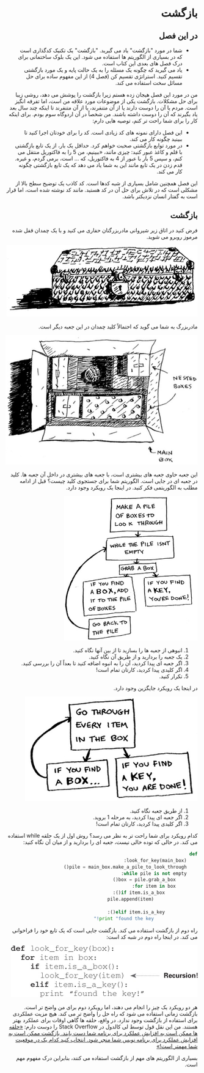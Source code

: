 
<div dir="rtl">

# بازگشت

## در این فصل

- شما در مورد "بازگشت" یاد می گیرید. "بازگشت" یک تکنیک کدگذاری است که در بسیاری از الگوریتم ها استفاده می شود. این یک بلوک ساختمانی برای درک فصل های بعدی این کتاب است.
- یاد می گیرید که چگونه یک مسئله را به یک حالت پایه و یک مورد بازگشتی تقسیم کنید. استراتژی تقسیم کن (فصل 4) از این مفهوم ساده برای حل مسائل سخت استفاده می کند.

من در مورد این فصل هیجان زده هستم زیرا بازگشت را پوشش می دهد، روشی زیبا برای حل مشکلات. بازگشت یکی از موضوعات مورد علاقه من است، اما تفرقه انگیز است. مردم یا آن را دوست دارند یا از آن متنفرند، یا از آن متنفرند تا اینکه چند سال بعد یاد بگیرند که آن را دوست داشته باشند. من شخصاً در آن اردوگاه سوم بودم. برای اینکه کار را برای شما راحت تر کنم، توصیه هایی دارم:

- این فصل دارای نمونه های کد زیادی است. کد را برای خودتان اجرا کنید تا ببینید چگونه کار می کند.
- در مورد توابع بازگشتی صحبت خواهم کرد. حداقل یک بار، از یک تابع بازگشتی با قلم و کاغذ عبور کنید: چیزی مانند، «ببینیم، من 5 را به فاکتوریل منتقل می کنم، و سپس 5 بار با عبور از 4 به فاکتوریل، که ... است، برمی گردم، و غیره. قدم زدن در یک تابع مانند این به شما یاد می دهد که یک تابع بازگشتی چگونه کار می کند.

این فصل همچنین شامل بسیاری از شبه کدها است. کد کاذب یک توضیح سطح بالا از مشکلی است که در تلاش برای حل آن در کد هستید. مانند کد نوشته شده است، اما قرار است به گفتار انسان نزدیکتر باشد.

## بازگشت

فرض کنید در اتاق زیر شیروانی مادربزرگتان حفاری می کنید و با یک چمدان قفل شده مرموز روبرو می شوید.

![chapter_03_00](../images/03/chapter_03_00.jpg)

مادربزرگ به شما می گوید که احتمالاً کلید چمدان در این جعبه دیگر است.

![chapter_03_01](../images/03/chapter_03_01.jpg)


این جعبه حاوی جعبه های بیشتری است، با جعبه های بیشتری در داخل آن جعبه ها. کلید در جعبه ای در جایی است. الگوریتم شما برای جستجوی کلید چیست؟ قبل از ادامه مطلب به الگوریتمی فکر کنید.
در اینجا یک رویکرد وجود دارد.

![chapter_03_02](../images/03/chapter_03_02.jpg)


1. انبوهی از جعبه ها را بسازید تا از بین آنها نگاه کنید.
2. یک جعبه را بردارید و از طریق آن نگاه کنید.
3. اگر جعبه ای پیدا کردید، آن را به انبوه اضافه کنید تا بعداً آن را بررسی کنید.
4. اگر کلیدی پیدا کردید، کارتان تمام است!
5. تکرار کنید.

در اینجا یک رویکرد جایگزین وجود دارد.

![chapter_03_03](../images/03/chapter_03_03.jpg)

1. از طریق جعبه نگاه کنید.
2. اگر جعبه ای پیدا کردید، به مرحله 1 بروید.
3. اگر کلیدی پیدا کردید، کارتان تمام است!

کدام رویکرد برای شما راحت تر به نظر می رسد؟ روش اول از یک حلقه while استفاده می کند. در حالی که توده خالی نیست، جعبه ای را بردارید و از میان آن نگاه کنید:

```python
def
    look_for_key(main_box):
    pile = main_box.make_a_pile_to_look_through()
    while pile is not empty:
        box = pile.grab_a_box()    
        for item in box:      
            if item.is_a_box():
                pile.append(item)
      
            elif item.is_a_key():
                print "found the key!"

```

راه دوم از بازگشت استفاده می کند. بازگشت جایی است که یک تابع خود را فراخوانی می کند. در اینجا راه دوم در شبه کد است:

![chapter_03_04](../images/03/chapter_03_04.jpg)

هر دو رویکرد یک چیز را انجام می دهند، اما رویکرد دوم برای من واضح تر است. بازگشت زمانی استفاده می شود که راه حل را واضح تر می کند. هیچ مزیت عملکردی برای استفاده از بازگشت وجود ندارد. در واقع، حلقه ها گاهی اوقات برای عملکرد بهتر هستند. من این نقل قول توسط لی کالدول در Stack Overflow را دوست دارم: [«حلقه ها ممکن است به افزایش عملکرد برای برنامه شما دست یابند. بازگشت ممکن است به افزایش عملکرد برای برنامه نویس شما منجر شود. انتخاب کنید کدام یک در موقعیت شما مهمتر است!»](http://stackoverflow.com/a/72694/139117.)

بسیاری از الگوریتم های مهم از بازگشت استفاده می کنند، بنابراین درک مفهوم مهم است.

</div>